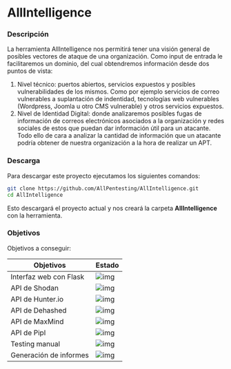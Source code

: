 # AllIntelligence


### Descripción
La herramienta AllIntelligence nos permitirá tener una visión general de posibles vectores de ataque de una organización. Como input de entrada le facilitaremos un dominio, del cual obtendremos información desde dos puntos de vista:
1. Nivel técnico: puertos abiertos, servicios expuestos y posibles vulnerabilidades de los mismos. Como por ejemplo servicios de correo vulnerables a suplantación de indentidad, tecnologías web vulnerables (Wordpress, Joomla u otro CMS vulnerable) y otros servicios expuestos.
2. Nivel de Identidad Digital: donde analizaremos posibles fugas de información de correos electrónicos asociados a la organización y redes sociales de estos que puedan dar información útil para un atacante.
Todo ello de cara a analizar la cantidad de información que un atacante podría obtener de nuestra organización a la hora de realizar un APT.

### Descarga
Para descargar este proyecto ejecutamos los siguientes comandos: 

```sh
git clone https://github.com/AllPentesting/AllIntelligence.git
cd AllIntelligence
```
Esto descargará el proyecto actual y nos creará la carpeta **AllIntelligence** con la herramienta.

### Objetivos

Objetivos a conseguir:

| Objetivos | Estado |
| ------ | ------ |
| Interfaz web con Flask |![img](http://i.imgur.com/kR8HJwg.png) |
| API de Shodan |![img](http://i.imgur.com/kR8HJwg.png) |
| API de Hunter.io |![img](http://i.imgur.com/kR8HJwg.png) |
| API de Dehashed |![img](http://i.imgur.com/kR8HJwg.png) |
| API de MaxMind |![img](http://i.imgur.com/kR8HJwg.png) |
| API de Pipl |![img](http://i.imgur.com/kR8HJwg.png) |
| Testing manual |![img](http://i.imgur.com/kR8HJwg.png) |
| Generación de informes |![img](http://i.imgur.com/kR8HJwg.png) |
